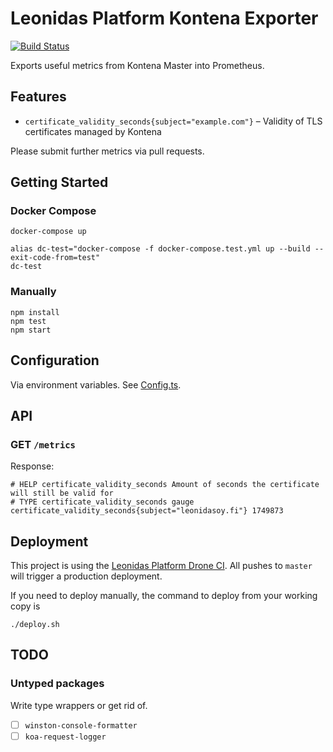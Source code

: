 # Leonidas Platform Kontena Exporter

[![Build Status](https://drone.plat2.leonidasoy.fi/api/badges/leonidas/leonidas-platform-kontena-exporter/status.svg)](https://drone.plat2.leonidasoy.fi/leonidas/leonidas-platform-kontena-exporter)

Exports useful metrics from Kontena Master into Prometheus.

## Features

* `certificate_validity_seconds{subject="example.com"}` – Validity of TLS certificates managed by Kontena

Please submit further metrics via pull requests.

## Getting Started

### Docker Compose

    docker-compose up

    alias dc-test="docker-compose -f docker-compose.test.yml up --build --exit-code-from=test"
    dc-test

### Manually

    npm install
    npm test
    npm start

## Configuration

Via environment variables. See [Config.ts](https://github.com/leonidas/leonidas-platform-kontena-exporter/blob/master/src/Config.ts).

## API

### GET `/metrics`

Response:

```
# HELP certificate_validity_seconds Amount of seconds the certificate will still be valid for
# TYPE certificate_validity_seconds gauge
certificate_validity_seconds{subject="leonidasoy.fi"} 1749873
```

## Deployment

This project is using the [Leonidas Platform Drone CI](https://drone.plat2.leonidasoy.fi/leonidas/leonidas-platform-kontena-exporter). All pushes to `master` will trigger a production deployment.

If you need to deploy manually, the command to deploy from your working copy is

    ./deploy.sh

## TODO

### Untyped packages

Write type wrappers or get rid of.

* [ ] `winston-console-formatter`
* [ ] `koa-request-logger`
